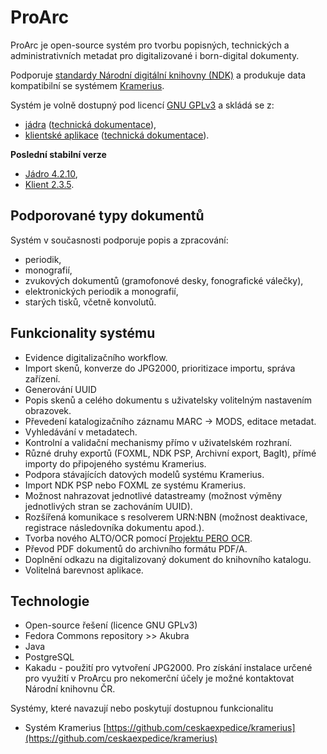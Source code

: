 ﻿# ProArc

ProArc je open-source systém pro tvorbu popisných, technických a administrativních metadat pro digitalizované i born-digital dokumenty. 

Podporuje [standardy Národní digitální knihovny (NDK)](https://standardy.ndk.cz/) a produkuje data kompatibilní se systémem [Kramerius](https://github.com/ceskaexpedice/kramerius).

Systém je volně dostupný pod licencí [GNU GPLv3](https://github.com/proarc/proarc/blob/master/LICENSE.txt) a skládá se z:

- [jádra](https://github.com/proarc/proarc/) ([technická dokumentace](https://github.com/proarc/proarc/wiki)),
- [klientské aplikace](https://github.com/proarc/proarc-client/) ([technická dokumentace](https://github.com/proarc/proarc-client/wiki)).

**Poslední stabilní verze**

* [Jádro 4.2.10](https://github.com/proarc/proarc/releases/tag/v4.2.10),
* [Klient 2.3.5](https://github.com/proarc/proarc-client/releases/tag/v2.3.5).

## Podporované typy dokumentů
Systém v současnosti podporuje popis a zpracování:

- periodik,
- monografií,
- zvukových dokumentů (gramofonové desky, fonografické válečky),
- elektronických periodik a monografií,
- starých tisků, včetně konvolutů.

## Funkcionality systému
- Evidence digitalizačního workflow.
- Import skenů, konverze do JPG2000, prioritizace importu, správa zařízení.
- Generování UUID
- Popis skenů a celého dokumentu s uživatelsky volitelným nastavením obrazovek.
- Převedení katalogizačního záznamu MARC → MODS, editace metadat.
- Vyhledávání v metadatech.
- Kontrolní a validační mechanismy přímo v uživatelském rozhraní.
- Různé druhy exportů (FOXML, NDK PSP, Archivní export, BagIt), přímé importy do připojeného systému Kramerius.
- Podpora stávajících datových modelů systému Kramerius.
- Import NDK PSP nebo FOXML ze systému Kramerius.
- Možnost nahrazovat jednotlivé datastreamy (možnost výměny jednotlivých stran se zachováním UUID).
- Rozšířená komunikace s resolverem URN:NBN (možnost deaktivace, registrace následovníka dokumentu apod.).
- Tvorba nového ALTO/OCR pomocí [Projektu PERO OCR](https://pero-ocr.fit.vutbr.cz/index).
- Převod PDF dokumentů do archivního formátu PDF/A.
- Doplnění odkazu na digitalizovaný dokument do knihovního katalogu.
- Volitelná barevnost aplikace.

## Technologie

  * Open-source řešení (licence GNU GPLv3)
  * Fedora Commons repository >> Akubra
  * Java
  * PostgreSQL
  * Kakadu - použití pro vytvoření JPG2000. Pro získání instalace určené pro využití v ProArcu pro nekomerční účely je možné kontaktovat Národní knihovnu ČR.

Systémy, které navazují nebo poskytují dostupnou funkcionalitu
 - Systém Kramerius [https://github.com/ceskaexpedice/kramerius](https://github.com/ceskaexpedice/kramerius)

